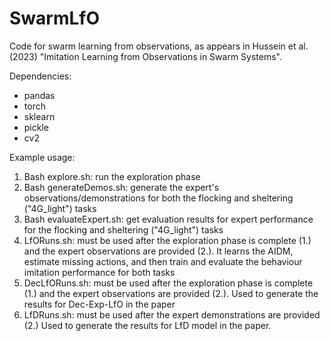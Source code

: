 # SwarmLfO
Code for swarm learning from observations, as appears in Hussein et al. (2023) "Imitation Learning from Observations in Swarm Systems".

Dependencies:
- pandas
- torch
- sklearn
- pickle
- cv2

Example usage:
1. Bash explore.sh: run the exploration phase 
2. Bash generateDemos.sh:  generate the expert's observations/demonstrations for both the flocking and sheltering ("4G_light") tasks
3. Bash evaluateExpert.sh: get evaluation results for expert performance for the flocking and sheltering ("4G_light") tasks
4. LfORuns.sh: must be used after the exploration phase is complete (1.) and the expert observations are provided (2.). It learns the AIDM, estimate missing actions, and then train and evaluate the behaviour imitation performance for both tasks
5. DecLfORuns.sh: must be used after the exploration phase is complete (1.) and the expert observations are provided (2.). Used to generate the results for Dec-Exp-LfO  in the paper
6. LfDRuns.sh:   must be used after the expert demonstrations are provided (2.) Used to generate the results for LfD model in the paper. 




